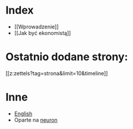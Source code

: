 # Index
* [[Wprowadzenie]]
* [[Jak być ekonomistą]]

# Ostatnio dodane strony:
[[z:zettels?tag=strona&limit=10&timeline]]

# Inne
* [English](https://gkwiatk.github.io/economics/)
* Oparte na [neuron](https://neuron.zettel.page/)
